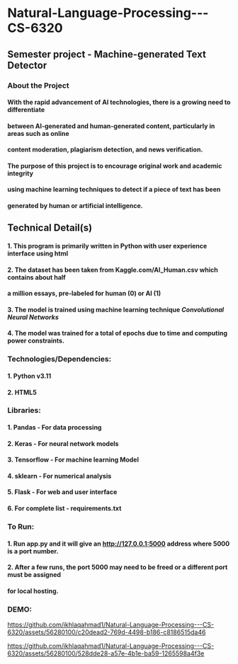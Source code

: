 # Natural-Language-Processing---CS-6320

## Semester project - Machine-generated Text Detector

### About the Project


####  With the rapid advancement of AI technologies, there is a growing need to differentiate
#### between AI-generated and human-generated content, particularly in areas such as online 
#### content moderation, plagiarism detection, and news verification.
#### The purpose of this project is to encourage original work and academic integrity 
#### using machine learning techniques to detect if a piece of text has been
#### generated by human or artificial intelligence.</p>


## Technical Detail(s)
#### 1. This program is primarily written in Python with user experience interface using html
#### 2. The dataset has been taken from Kaggle.com/AI_Human.csv which contains about half
#### a million essays, pre-labeled for human (0) or AI (1)
#### 3. The model is trained using machine learning technique ***Convolutional Neural Networks***
#### 4. The model was trained for a total of epochs due to time and computing power constraints.

### Technologies/Dependencies:
#### 1. Python v3.11
#### 2. HTML5

### Libraries:
#### 1. Pandas - For data processing
#### 2. Keras - For neural network models
#### 3. Tensorflow - For machine learning Model
#### 4. sklearn - For numerical analysis
#### 5. Flask - For web and user interface
#### 6. For complete list - requirements.txt

### To Run:
#### 1. Run app.py and it will give an http://127.0.0.1:5000 address where 5000 is a port number.
#### 2. After a few runs, the port 5000 may need to be freed or a different port must be assigned
#### for local hosting.

### DEMO: 



https://github.com/ikhlaqahmad1/Natural-Language-Processing---CS-6320/assets/56280100/c20dead2-769d-4498-b186-c8186515da46




https://github.com/ikhlaqahmad1/Natural-Language-Processing---CS-6320/assets/56280100/528dde28-a57e-4b1e-ba59-1265598a4f3e




